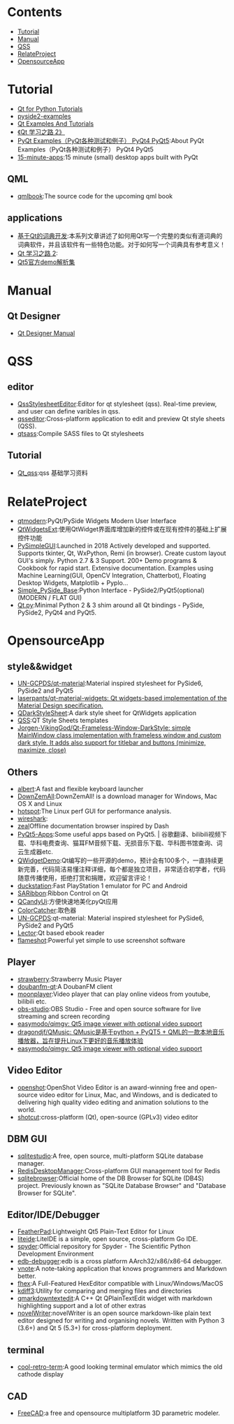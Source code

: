 # Contents

* [Tutorial](#Tutorial)
* [Manual](#Manual)
* [QSS](#QSS)
* [RelateProject](#RelateProject)
* [OpensourceApp](#OpensourceApp)

# Tutorial

* [Qt for Python Tutorials](https://doc.qt.io/qtforpython/tutorials/index.html)
* [pyside2-examples](https://github.com/pyside/pyside2-examples)
* [Qt Examples And Tutorials](https://doc.qt.io/qt-5/qtexamplesandtutorials.html)
* [《Qt 学习之路 2》](https://www.devbean.net/2012/08/qt-study-road-2-catelog/)
* [PyQt Examples（PyQt各种测试和例子） PyQt4 PyQt5](https://github.com/PyQt5/PyQt):About
PyQt Examples（PyQt各种测试和例子） PyQt4 PyQt5
* [15-minute-apps](https://github.com/learnpyqt/15-minute-apps):15 minute (small) desktop apps built with PyQt

## QML
* [qmlbook](https://github.com/qmlbook/qmlbook):The source code for the upcoming qml book

## applications
* [基于Qt的词典开发](https://www.kancloud.cn/tengweitw/tengwei):本系列文章讲述了如何用Qt写一个完整的类似有道词典的词典软件，并且该软件有一些特色功能。对于如何写一个词典具有参考意义！
* [Qt 学习之路 2](https://www.kancloud.cn/kancloud/qt-study-road-2):
* [Qt5官方demo解析集](https://www.kancloud.cn/cloudcastle/qt5-demo)

# Manual
## Qt Designer
* [Qt Designer Manual](https://doc.qt.io/qt-5/qtdesigner-manual.html)

# QSS
## editor
* [QssStylesheetEditor](https://github.com/hustlei/QssStylesheetEditor):Editor for qt stylesheet (qss). Real-time preview, and user can define varibles in qss.
* [qsseditor](https://github.com/smoked-herring/qsseditor):Cross-platform application to edit and preview Qt style sheets (QSS).
* [qtsass](https://github.com/spyder-ide/qtsass):Compile SASS files to Qt stylesheets

## Tutorial
* [Qt_qss](https://github.com/cocowts/Qt_qss):qss 基础学习资料


# RelateProject
* [qtmodern](https://github.com/gmarull/qtmodern):PyQt/PySide Widgets Modern User Interface
* [QtWidgetsExt](https://gitee.com/juanran2010/QtWidgetsExt):使用QtWidget界面库增加新的控件或在现有控件的基础上扩展控件功能
* [PySimpleGUI](https://github.com/PySimpleGUI/PySimpleGUI):Launched in 2018 Actively developed and supported. Supports tkinter, Qt, WxPython, Remi (in browser). Create custom layout GUI's simply. Python 2.7 & 3 Support. 200+ Demo programs & Cookbook for rapid start. Extensive documentation. Examples using Machine Learning(GUI, OpenCV Integration, Chatterbot), Floating Desktop Widgets, Matplotlib + Pyplo…
* [Simple_PySide_Base](https://github.com/Wanderson-Magalhaes/Simple_PySide_Base):Python Interface - PySide2/PyQt5(optional) (MODERN / FLAT GUI)
* [Qt.py](https://github.com/mottosso/Qt.py):Minimal Python 2 & 3 shim around all Qt bindings - PySide, PySide2, PyQt4 and PyQt5.

# OpensourceApp
## style&&widget
* [UN-GCPDS/qt-material](https://github.com/UN-GCPDS/qt-material):Material inspired stylesheet for PySide6, PySide2 and PyQt5
* [laserpants/qt-material-widgets: Qt widgets-based implementation of the Material Design specification.](https://github.com/laserpants/qt-material-widgets)
* [QDarkStyleSheet](https://github.com/ColinDuquesnoy/QDarkStyleSheet):A dark style sheet for QtWidgets application
* [QSS](https://github.com/GTRONICK/QSS):QT Style Sheets templates
* [Jorgen-VikingGod/Qt-Frameless-Window-DarkStyle: simple MainWindow class implementation with frameless window and custom dark style. It adds also support for titlebar and buttons (minimize, maximize, close)](https://github.com/Jorgen-VikingGod/Qt-Frameless-Window-DarkStyle)

## Others
* [albert](https://github.com/albertlauncher/albert):A fast and flexible keyboard launcher
* [DownZemAll](https://github.com/setvisible/DownZemAll):DownZemAll! is a download manager for Windows, Mac OS X and Linux
* [hotspot](https://github.com/KDAB/hotspot):The Linux perf GUI for performance analysis.
* [wireshark](https://github.com/wireshark/wireshark):
* [zeal](https://github.com/zealdocs/zeal)Offline documentation browser inspired by Dash
* [PyQt5-Apps](https://github.com/taseikyo/PyQt5-Apps):Some useful apps based on PyQt5. | 谷歌翻译、bilibili视频下载、华科电费查询、猫耳FM音频下载、无损音乐下载、华科图书馆查询、词云生成器etc.
* [QWidgetDemo](https://github.com/feiyangqingyun/QWidgetDemo):Qt编写的一些开源的demo，预计会有100多个，一直持续更新完善，代码简洁易懂注释详细，每个都是独立项目，非常适合初学者，代码随意传播使用，拒绝打赏和捐赠，欢迎留言评论！
* [duckstation](https://github.com/stenzek/duckstation):Fast PlayStation 1 emulator for PC and Android
* [SARibbon](https://github.com/czyt1988/SARibbon):Ribbon Control on Qt
* [QCandyUi](https://github.com/shuoGG1239/QCandyUi):方便快速地美化pyQt应用
* [ColorCatcher](https://github.com/shuoGG1239/ColorCatcher):取色器
* [UN-GCPDS](https://github.com/UN-GCPDS/qt-material):qt-material: Material inspired stylesheet for PySide6, PySide2 and PyQt5
* [Lector](https://github.com/BasioMeusPuga/Lector):Qt based ebook reader
* [flameshot](https://github.com/flameshot-org/flameshot):Powerful yet simple to use screenshot software

## Player
* [strawberry](https://github.com/strawberrymusicplayer/strawberry):Strawberry Music Player
* [doubanfm-qt](https://github.com/zonyitoo/doubanfm-qt):A DoubanFM client
* [moonplayer](https://github.com/coslyk/moonplayer):Video player that can play online videos from youtube, bilibili etc.
* [obs-studio](https://github.com/obsproject/obs-studio):OBS Studio - Free and open source software for live streaming and screen recording
* [easymodo/qimgv: Qt5 image viewer with optional video support](https://github.com/easymodo/qimgv)
* [dragondjf/QMusic: QMusic是基于python + PyQT5 + QML的一款本地音乐播放器，旨在提升Linux下更好的音乐播放体验](https://github.com/dragondjf/QMusic)
* [easymodo/qimgv: Qt5 image viewer with optional video support](https://github.com/easymodo/qimgv)

## Video Editor
* [openshot](https://github.com/OpenShot/openshot-qt):OpenShot Video Editor is an award-winning free and open-source video editor for Linux, Mac, and Windows, and is dedicated to delivering high quality video editing and animation solutions to the world.
* [shotcut](https://github.com/mltframework/shotcut):cross-platform (Qt), open-source (GPLv3) video editor


## DBM GUI
* [sqlitestudio](https://github.com/pawelsalawa/sqlitestudio):A free, open source, multi-platform SQLite database manager.
* [RedisDesktopManager](https://github.com/uglide/RedisDesktopManager):Cross-platform GUI management tool for Redis
* [sqlitebrowser](https://github.com/sqlitebrowser/sqlitebrowser):Official home of the DB Browser for SQLite (DB4S) project. Previously known as "SQLite Database Browser" and "Database Browser for SQLite".

## Editor/IDE/Debugger
* [FeatherPad](https://github.com/tsujan/FeatherPad):Lightweight Qt5 Plain-Text Editor for Linux
* [liteide](https://github.com/visualfc/liteide):LiteIDE is a simple, open source, cross-platform Go IDE.
* [spyder](https://github.com/spyder-ide/spyder):Official repository for Spyder - The Scientific Python Development Environment
* [edb-debugger](https://github.com/eteran/edb-debugger):edb is a cross platform AArch32/x86/x86-64 debugger.
* [vnote](https://github.com/tamlok/vnote):A note-taking application that knows programmers and Markdown better.
* [fhex](https://github.com/echo-devim/fhex):A Full-Featured HexEditor compatible with Linux/Windows/MacOS
* [kdiff3](https://github.com/KDE/kdiff3):Utility for comparing and merging files and directories
* [qmarkdowntextedit](https://github.com/pbek/qmarkdowntextedit):A C++ Qt QPlainTextEdit widget with markdown highlighting support and a lot of other extras
* [novelWriter](https://github.com/vkbo/novelWriter):novelWriter is an open source markdown-like plain text editor designed for writing and organising novels. Written with Python 3 (3.6+) and Qt 5 (5.3+) for cross-platform deployment.

## terminal
* [cool-retro-term](https://github.com/Swordfish90/cool-retro-term):A good looking terminal emulator which mimics the old cathode display

## CAD
* [FreeCAD](https://github.com/FreeCAD/FreeCAD):a free and opensource multiplatform 3D parametric modeler.
